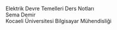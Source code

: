 Elektrik Devre Temelleri Ders Notları <br>
Sema Demir <br>
Kocaeli Üniversitesi Bilgisayar Mühendisliği <br>
